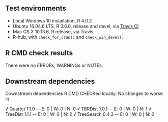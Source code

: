 ## Test environments

* Local Windows 10 installation, R 4.0.2
* Ubuntu 16.04.6 LTS, R 3.6.0, release and devel, via 
  [Travis CI](https://travis-ci.org/ms609/TreeTools/)
* Mac OS X 10.13.6, R release, via Travis
* R-hub, with `check_for_cran()` and `check_win_devel()`

## R CMD check results

There were no ERRORs, WARNINGs or NOTEs.

## Downstream dependencies

Downstream dependencies R CMD CHECKed locally: No changes to worse in

√ Quartet 1.1.0                          -- E: 0     | W: 0     | N: 0
√ TBRDist 1.0.1                          -- E: 0     | W: 0     | N: 1
√ TreeDist 1.1.1                         -- E: 0     | W: 0     | N: 2
√ TreeSearch 0.4.3                       -- E: 0     | W: 0     | N: 0


